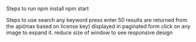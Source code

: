 Steps to run
npm install
npm start

Steps to use
search any keyword press enter
50 results are returned from the api(max based on license key) displayed in paginated form
click on any image to expand it.
reduce size of window to see responsive design
